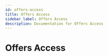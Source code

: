 ```yaml
---
id: offers-access
title: Offers Access
sidebar_label: Offers Access
description: Documentation for Offers Access
---
```


# Offers Access
